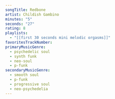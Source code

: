 ```yaml
---
songTitle: Redbone
artist: Childish Gambino
minutes: "5"
seconds: "27"
rating: 8
playlists:
  - "[[first 30 seconds mini melodic orgasms]]"
favoritesTrackNumber:
primaryMusicGenre:
  - psychedelic soul
  - synth funk
  - neo-soul
  - p-funk
secondaryMusicGenre:
  - smooth soul
  - p-funk
  - progressive soul
  - neo-psychedelia
---
```

